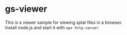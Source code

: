 # gs-viewer
This is a viewer sample for viewing splat files in a browser.  
Install node.js and start it with `npx http-server`